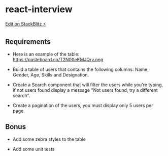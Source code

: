 # react-interview

[Edit on StackBlitz ⚡️](https://stackblitz.com/edit/react-ts-9y8l9w)

## Requirements

- Here is an example of the table: https://pasteboard.co/T2N0XeKMJQry.png

- Build a table of users that contains the following columns: Name, Gender, Age, Skills and Designation.

- Create a Search component that will filter the users while you're typing, if not users found display a message "Not users found, try a different search".

- Create a pagination of the users, you must display only 5 users per page.

## Bonus

- Add some zebra styles to the table

- Add some unit tests
